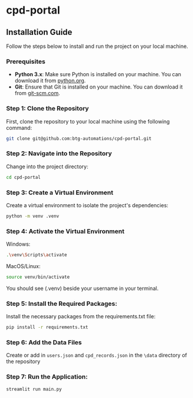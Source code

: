 # cpd-portal

## Installation Guide

Follow the steps below to install and run the project on your local machine.

### Prerequisites

- **Python 3.x**: Make sure Python is installed on your machine. You can download it from [python.org](https://www.python.org/downloads/).
- **Git**: Ensure that Git is installed on your machine. You can download it from [git-scm.com](https://git-scm.com/downloads).

### Step 1: Clone the Repository

First, clone the repository to your local machine using the following command:

```bash
git clone git@github.com:btg-automations/cpd-portal.git
```

### Step 2: Navigate into the Repository

Change into the project directory:

```bash
cd cpd-portal
```

### Step 3: Create a Virtual Environment

Create a virtual environment to isolate the project's dependencies:

```bash
python -m venv .venv
```

### Step 4: Activate the Virtual Environment
Windows:
```bash
.\venv\Scripts\activate

```
MacOS/Linux:
```bash
source venv/bin/activate
```

You should see (.venv) beside your username in your terminal.

### Step 5: Install the Required Packages:
Install the necessary packages from the requirements.txt file:
```bash
pip install -r requirements.txt
```

### Step 6: Add the Data Files
Create or add in `users.json` and `cpd_records.json` in the `\data` directory of the repository

### Step 7: Run the Application:
```bash
streamlit run main.py
```
